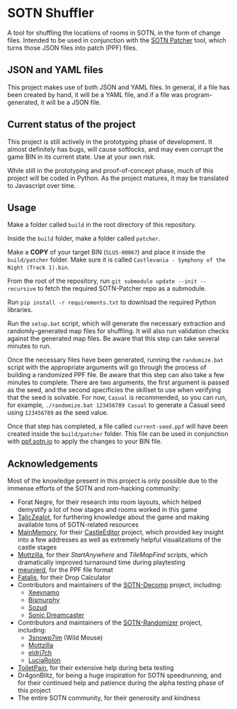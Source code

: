 # SOTN Shuffler

A tool for shuffling the locations of rooms in SOTN, in the form of change files. Intended to be used in conjunction with the [SOTN Patcher](https://github.com/SestrenExsis/SOTN-Patcher) tool, which turns those JSON files into patch (PPF) files.

## JSON and YAML files

This project makes use of both JSON and YAML files. In general, if a file has been created by hand, it will be a YAML file, and if a file was program-generated, it will be a JSON file.

## Current status of the project

This project is still actively in the prototyping phase of development. It almost definitely has bugs, will cause softlocks, and may even corrupt the game BIN in its current state. Use at your own risk.

While still in the prototyping and proof-of-concept phase, much of this project will be coded in Python. As the project matures, it may be translated to Javascript over time.

## Usage

Make a folder called `build` in the root directory of this repository.

Inside the `build` folder, make a folder called `patcher`.

Make a **COPY** of your target BIN (`SLUS-00067`) and place it inside the `build/patcher` folder. Make sure it is called `Castlevania - Symphony of the Night (Track 1).bin`.

From the root of the repository, run `git submodule update --init --recursive` to fetch the required SOTN-Patcher repo as a submodule.

Run `pip install -r requirements.txt` to download the required Python libraries.

Run the `setup.bat` script, which will generate the necessary extraction and randomly-generated map files for shuffling. It will also run validation checks against the generated map files. Be aware that this step can take several minutes to run.

Once the necessary files have been generated, running the `randomize.bat` script with the appropriate arguments will go through the process of building a randomized PPF file. Be aware that this step can also take a few minutes to complete. There are two arguments, the first argument is passed as the seed, and the second specificies the skillset to use when verifying that the seed is solvable. For now, `Casual` is recommended, so you can run, for example, `./randomize.bat 123456789 Casual` to generate a Casual seed using `123456789` as the seed value.

Once that step has completed, a file called `current-seed.ppf` will have been created inside the `build/patcher` folder. This file can be used in conjunction with [ppf.sotn.io](https://ppf.sotn.io/) to apply the changes to your BIN file.

## Acknowledgements

Most of the knowledge present in this project is only possible due to the immense efforts of the SOTN and rom-hacking community:

- Forat Negre, for their research into room layouts, which helped demystify a lot of how stages and rooms worked in this game
- [TalicZealot](https://github.com/taliczealot), for furthering knowledge about the game and making available tons of SOTN-related resources
- [MainMemory](https://github.com/MainMemory), for their [CastleEditor](https://github.com/MainMemory/SotNCastleEditor) project, which provided key insight into a few addresses as well as extremely helpful visualizations of the castle stages
- [Mottzilla](https://github.com/MottZilla), for their _StartAnywhere_ and _TileMapFind_ scripts, which dramatically improved turnaround time during playtesting
- [meunierd](https://github.com/meunierd), for the PPF file format
- [Fatalis](https://github.com/fatalis), for their Drop Calculator
- Contributors and maintainers of the [SOTN-Decomp](https://github.com/Xeeynamo/sotn-decomp) project, including:
  - [Xeeynamo](https://github.com/Xeeynamo)
  - [Bismurphy](https://github.com/bismurphy)
  - [Sozud](https://github.com/sozud)
  - [Sonic Dreamcaster](https://github.com/sonicdcer)
- Contributors and maintainers of the [SOTN-Randomizer](https://github.com/3snowp7im/SotN-Randomizer) project, including:
  - [3snowp7im](https://github.com/3snowp7im) (Wild Mouse)
  - [Mottzilla](https://github.com/MottZilla)
  - [eldri7ch](https://github.com/eldri7ch2)
  - [LuciaRolon](https://github.com/LuciaRolon)
- [ToiletPain](https://github.com/jjcdrummer), for their extensive help during beta testing
- Dr4gonBlitz, for being a huge inspiration for SOTN speedrunning, and for their continued help and patience during the alpha testing phase of this project
- The entire SOTN community, for their generosity and kindness